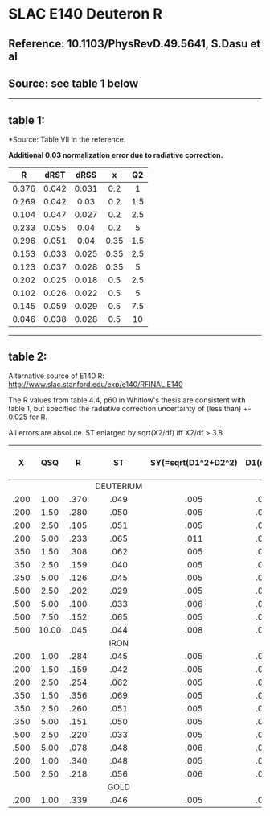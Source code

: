 # SLAC E140 Deuteron R

## Reference: 10.1103/PhysRevD.49.5641, S.Dasu et al
## Source: see table 1 below


-----------------------------------------------------
 ## table 1:
 
 *Source: Table VII in the reference.

 **Additional 0.03 normalization error due to radiative correction.**

| R	    | dRST|	dRSS    |  x   | Q2   |  
|:--:   | :--:|  :--:   | :--: |:--:  |                
|0.376	|0.042|	0.031   |  0.2 |  1   |            
|0.269	|0.042|	0.03    |  0.2 | 1.5  |           
|0.104	|0.047|	0.027   |  0.2 |  2.5 |            
|0.233	|0.055|	0.04    |  0.2 | 5    |       
|0.296	|0.051|	0.04    |  0.35| 1.5  |        
|0.153	|0.033|	0.025   |  0.35| 2.5  |        
|0.123	|0.037|	0.028	|  0.35| 5    |       
|0.202	|0.025|	0.018	|  0.5 |  2.5 |         
|0.102	|0.026|	0.022	|  0.5 |  5   |        
|0.145	|0.059|	0.029	|  0.5 |  7.5 |         
|0.046	|0.038|	0.028	|  0.5 |  10  |                  

------------------------------------------------------
## table 2:

Alternative source of E140 R:
http://www.slac.stanford.edu/exp/e140/RFINAL.E140  

The R values from table 4.4, p60 in Whitlow's thesis are consistent with table 1, but specified the radiative correction uncertainty of (less than) +- 0.025 for R. 

All errors are absolute. ST enlarged by sqrt(X2/df) iff X2/df > 3.8.            
                                                                                
                                                                                
 |  X  | QSQ |      R |  ST  | SY(=sqrt(D1^2+D2^2)  |   D1(dRST)  | D2(dRSY)  | D3  | D4  |# of pts | depsilon| X2/df|                            
 | :--:| :--:|    :--:|:--:  |:--: |:--:   | :--:|:--: |:--: |:--:     |:--:|:--:|
 |     |     |        |DEUTERIUM  ||       |     |     |     |    |     |     |              
 |.200 | 1.00|    .370| .049 |.005 |  .003 |.004 |.000 |.000 |  5 |.360 | 0.7 |              
 |.200 | 1.50|    .280| .050 |.005 |  .003 |.004 |.000 |.000 |  5 |.323 | 1.8 |             
 |.200 | 2.50|    .105| .051 |.005 |  .003 |.004 |.000 |.000 |  3 |.368 | 0.0 |             
 |.200 | 5.00|    .233| .065 |.011 |  .010 |.004 |.000 |.000 |  4 |.252 | 0.2 |             
 |.350 | 1.50|    .308| .062 |.005 |  .002 |.004 |.000 |.000 |  5 |.303 | 0.3 |             
 |.350 | 2.50|    .159| .040 |.005 |  .000 |.005 |.000 |.000 |  5 |.364 | 0.6 |             
 |.350 | 5.00|    .126| .045 |.005 |  .000 |.005 |.000 |.000 |  4 |.328 | 0.4 |             
 |.500 | 2.50|    .202| .029 |.005 |  .002 |.005 |.000 |.000 |  5 |.509 | 0.8 |             
 |.500 | 5.00|    .100| .033 |.006 |  .001 |.006 |.000 |.000 |  4 |.462 | 0.8 |             
 |.500 | 7.50|    .152| .065 |.005 |  .003 |.005 |.000 |.000 |  2 |.371 | 0.0 |             
 |.500 |10.00|    .045| .044 |.008 |  .005 |.006 |.000 |.000 |  3 |.349 | 0.0 |             
 |     |     |        | IRON |     |       |     |     |     |    |     |     |              
 |.200 | 1.00|    .284| .045 |.005 |  .003 |.004 |.000 |.000 |  5 |.360 | 1.8 |              
 |.200 | 1.50|    .159| .042 |.005 |  .003 |.004 |.000 |.000 |  5 |.323 | 0.5 |              
 |.200 | 2.50|    .254| .062 |.005 |  .003 |.004 |.000 |.000 |  3 |.368 | 1.5 |              
 |.350 | 1.50|    .356| .069 |.005 |  .003 |.004 |.000 |.000 |  5 |.303 | 1.2 |              
 |.350 | 2.50|    .260| .051 |.005 |  .000 |.005 |.000 |.000 |  5 |.364 | 1.1 |              
 |.350 | 5.00|    .151| .050 |.005 |  .000 |.005 |.000 |.000 |  4 |.328 | 0.1 |              
 |.500 | 2.50|    .220| .033 |.005 |  .002 |.005 |.000 |.000 |  5 |.509 | 0.6 |              
 |.500 | 5.00|    .078| .048 |.006 |  .001 |.006 |.000 |.000 |  4 |.462 | 0.1 |              
 |.200 | 1.00|    .340| .048 |.005 |  .003 |.004 |.000 |.000 |  5 |.360 | 0.2 |              
 |.500 | 2.50|    .218| .056 |.006 |  .003 |.005 |.000 |.000 |  2 |.509 | 0.0 |              
 |     |     |        | GOLD |     |       |     |     |     |    |     |     |              
 |.200 | 1.00|    .339| .046 |.005 |  .004 |.004 |.000 |.000 |  5 |.360 | 0.4 |    


